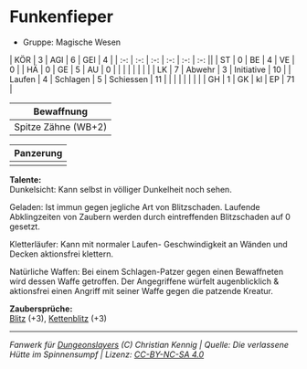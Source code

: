 # Funkenfieper  
- Gruppe: Magische Wesen  

| KÖR    | 3 | AGI      | 6  | GEI        | 4  |
| :-: | :-: | :-: | :-: | :-: | :-: ||
| ST     | 0 | BE       | 4  | VE         | 0  |
| HÄ     | 0 | GE       | 5  | AU         | 0  |
|        |   |          |    |            |    |
| LK     | 7 | Abwehr   | 3  | Initiative | 10 |
| Laufen | 4 | Schlagen | 5  | Schiessen  | 11 |
|        |   |          |    |            |    |
| GH     | 1 | GK       | kl | EP         | 71 |


| Bewaffnung |
| --- |
| Spitze Zähne (WB+2) |


| Panzerung |
| --- |
|  |


**Talente:**  
Dunkelsicht: Kann selbst in völliger Dunkelheit noch sehen.

Geladen: Ist immun gegen jegliche Art von Blitzschaden. Laufende Abklingzeiten von Zaubern werden durch eintreffenden Blitzschaden auf 0 gesetzt.

Kletterläufer: Kann mit normaler Laufen- Geschwindigkeit an Wänden und Decken aktionsfrei klettern.

Natürliche Waffen: Bei einem Schlagen-Patzer gegen einen Bewaffneten wird dessen Waffe getroffen. Der Angegriffene würfelt augenblicklich & aktionsfrei einen Angriff mit seiner Waffe gegen die patzende Kreatur.


**Zaubersprüche:**  
[Blitz](/grw/zauber/blitz.md) (+3), [Kettenblitz](/grw/zauber/kettenblitz.md) (+3)




___
*Fanwerk für [Dungeonslayers](https://www.dungeonslayers.net/) (C) Christian Kennig | Quelle: Die verlassene Hütte im Spinnensumpf | Lizenz: [CC-BY-NC-SA 4.0](https://creativecommons.org/licenses/by-nc-sa/4.0/deed.de)*